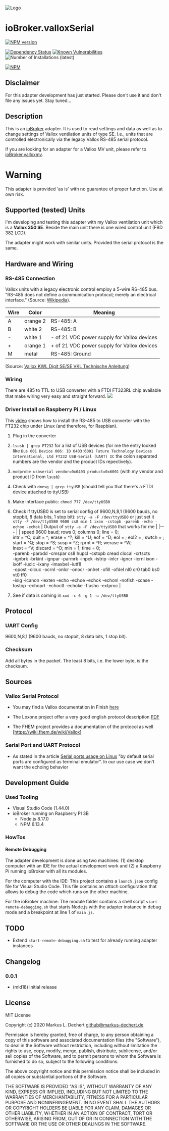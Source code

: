 ![Logo](admin/valloxserial.png)
# ioBroker.valloxSerial


[![NPM version](http://img.shields.io/npm/v/iobroker.valloxserial.svg)](https://www.npmjs.com/package/iobroker.valloxserial)

[![Dependency Status](https://img.shields.io/david/mld18/iobroker.valloxserial.svg)](https://david-dm.org/hacki11/iobroker.valloxmv)
[![Known Vulnerabilities](https://snyk.io/test/github/mld18/ioBroker.valloxserial/badge.svg)](https://snyk.io/test/github/mld18/ioBroker.valloxserial)
![Number of Installations (latest)](http://iobroker.live/badges/template-installed.svg)

[![NPM](https://nodei.co/npm/iobroker.valloxserial.png?downloads=true)](https://nodei.co/npm/iobroker.valloxserial/)

<!--
Think about these badges later on...
[![Downloads](https://img.shields.io/npm/dm/iobroker.valloxserial.svg)](https://www.npmjs.com/package/iobroker.valloxserial)
![Number of Installations (stable)](http://iobroker.live/badges/template-stable.svg)
[![Travis-CI](http://img.shields.io/travis/mld18/ioBroker.valloxserial/master.svg)](https://travis-ci.org/hacki11/ioBroker.valloxmv)
-->



## Disclaimer
For this adapter development has just started. Please don't use it and don't file any issues yet.
Stay tuned...


## Description
This is an [ioBroker](http://iobroker.net) adapter. It is used to read settings and data as well as to change settings of Vallox ventilation units of type SE. I.e., units that are controlled electronically via the legacy Vallox RS-485 serial protocol.

If you are looking for an adapter for a Vallox MV unit, please refer to [ioBroker.valloxmv](https://github.com/hacki11/ioBroker.valloxmv).

# Warning
This adapter is provided 'as is' with no guarantee of proper function. Use at own risk. 

## Supported (tested) Units
I'm developing and testing this adapter with my Vallox ventilation unit which is a **Vallox 350 SE**. Beside the main unit there is one wired control unit (FBD 382 LCD).

The adapter might work with similar units. Provided the serial protocol is the same.

## Hardware and Wiring

### RS-485 Connection
Vallox units with a legacy electronic control employ a 5-wire RS-485 bus. "RS-485 does not define a communication protocol; merely an electrical interface." (Source: [Wikipedia](https://en.wikipedia.org/wiki/RS-485)).


| Wire  | Color     | Meaning        |
| ----- |-----------|----------------|
| A     | orange 2  | RS-485: A      |
| B     | white 2   | RS-485: B      |
| -     | white 1   | - of 21 VDC power supply for Vallox devices |
| +     | orange 1  | + of 21 VDC power supply for Vallox devices |
| M     | metal     | RS-485: Ground |
(Source: [Vallox KWL Digit SE/SE VKL Technische Anleitung](https://vallox.de/Downloads/Archiv/digitSE/DIGIT-SE-Technik_f092003.pdf))

### Wiring
There are 485 to TTL to USB converter with a FTDI FT323RL chip available that make wiring very easy and straight forward.
![](doc/vallox350se_usb-ttl-485-converter_rasbpi_wiring.inkscape.png)

### Driver Install on Raspberry Pi / Linux
This [video](https://youtu.be/DXgvaibDJzo) shows how to install the RS-485 to USB converter with the FT232 chip under Linux (and therefore, for Raspbian).
1. Plug in the converter
2. `lsusb | grep FT232` for a list of USB devices (for me the entry looked like ```Bus 001 Device 006: ID 0403:6001 Future Technology Devices International, Ltd FT232 USB-Serial (UART) IC``` the colon separated numbers are the vendor and the product IDs repectively).
3.  `modprobe usbserial vendor=0x0403 product=0x6001` (with my vendor and product ID from `lsusb`)
4. Check with `dmesg | grep ttyUSB` (should tell you that there's a FTDI device attached to ttyUSB)
5. Make interface public: `chmod 777 /dev/ttyUSB0`
6. Check if ttyUSB0 is set to serial config of 9600,N,8,1 (9600 bauds, no stopbit, 8 data bits, 1 stop bit): `stty -a -F /dev/ttyUSB0` or just set it `stty -F /dev/ttyUSB0 9600 cs8 min 1 ixon -cstopb -parenb -echo -echoe -echok`
    | Output of `stty -a -F /dev/ttyUSB0` that works for me |
    |---	|
    | speed 9600 baud; rows 0; columns 0; line = 0; <br> intr = ^C; quit = ^\; erase = ^?; kill = ^U; eof = ^D; eol = <undef>; eol2 = <undef>; swtch = <undef>; start = ^Q; stop = ^S; susp = ^Z; rprnt = ^R; werase = ^W; <br> lnext = ^V; discard = ^O; min = 1; time = 0; <br> -parenb -parodd -cmspar cs8 hupcl -cstopb cread clocal -crtscts <br> -ignbrk -brkint -ignpar -parmrk -inpck -istrip -inlcr -igncr -icrnl ixon -ixoff -iuclc -ixany -imaxbel -iutf8 <br> -opost -olcuc -ocrnl -onlcr -onocr -onlret -ofill -ofdel nl0 cr0 tab0 bs0 vt0 ff0 <br> -isig -icanon -iexten -echo -echoe -echok -echonl -noflsh -xcase -tostop -echoprt -echoctl -echoke -flusho -extproc |

7. See if data is coming in `xxd -c 6 -g 1 -u /dev/ttyUSB0`


## Protocol

### UART Config
9600,N,8,1 (9600 bauds, no stopbit, 8 data bits, 1 stop bit).

### Checksum
Add all bytes in the packet. The least 8 bits, i.e. the lower byte, is the checksum.

## Sources

### Vallox Serial Protocol

* You may find a Vallox documentation in Finish [here](https://docplayer.fi/42549060-Vallox-digit-vaylaprotokolla.html)

* The Loxone project offer a very good english protocol description [PDF](https://www.loxwiki.eu/download/attachments/918242/Digit_protocol_english_RS485.pdf)

* The FHEM project provides a documentation of the protocol as well [https://wiki.fhem.de/wiki/Vallox]

### Serial Port and UART Protocol

* As stated in the article [Serial ports usage on Linux](http://www.armadeus.org/wiki/index.php?title=Serial_ports_usage_on_Linux&oldid=14638) "by default serial ports are configured as terminal emulator". In our use case we don't want the echoing behavior

## Development Guide

### Used Tooling
* Visual Studio Code (1.44.0)
* ioBroker running on Raspberry PI 3B
  * Node.js 8.17.0
  * NPM 6.13.4

### HowTos 

#### Remote Debugging
The adapter development is done using two machines: (1) desktop computer with an IDE for the actual development work and (2) a Raspberry Pi running ioBroker with all its modules.

For the computer with the IDE:
This project contains a `launch.json` config file for Visual Studio Code. This file contains an *attach* configuration that allows to debug the code which runs on the other machine. 

For the ioBroker machine:
The module folder contains a shell script `start-remote-debugging.sh` that starts Node.js with the adapter instance in debug mode and a breakpoint at line 1 of `main.js`.


## TODO
* Extend `start-remote-debugging.sh` to test for already running adapter instances 

## Changelog
 
### 0.0.1
* (mld18) initial release

## License

MIT License

Copyright (c) 2020 Markus L. Dechert <github@markus-dechert.de>

Permission is hereby granted, free of charge, to any person obtaining a copy
of this software and associated documentation files (the "Software"), to deal
in the Software without restriction, including without limitation the rights
to use, copy, modify, merge, publish, distribute, sublicense, and/or sell
copies of the Software, and to permit persons to whom the Software is
furnished to do so, subject to the following conditions:

The above copyright notice and this permission notice shall be included in all
copies or substantial portions of the Software.

THE SOFTWARE IS PROVIDED "AS IS", WITHOUT WARRANTY OF ANY KIND, EXPRESS OR
IMPLIED, INCLUDING BUT NOT LIMITED TO THE WARRANTIES OF MERCHANTABILITY,
FITNESS FOR A PARTICULAR PURPOSE AND NONINFRINGEMENT. IN NO EVENT SHALL THE
AUTHORS OR COPYRIGHT HOLDERS BE LIABLE FOR ANY CLAIM, DAMAGES OR OTHER
LIABILITY, WHETHER IN AN ACTION OF CONTRACT, TORT OR OTHERWISE, ARISING FROM,
OUT OF OR IN CONNECTION WITH THE SOFTWARE OR THE USE OR OTHER DEALINGS IN THE
SOFTWARE.